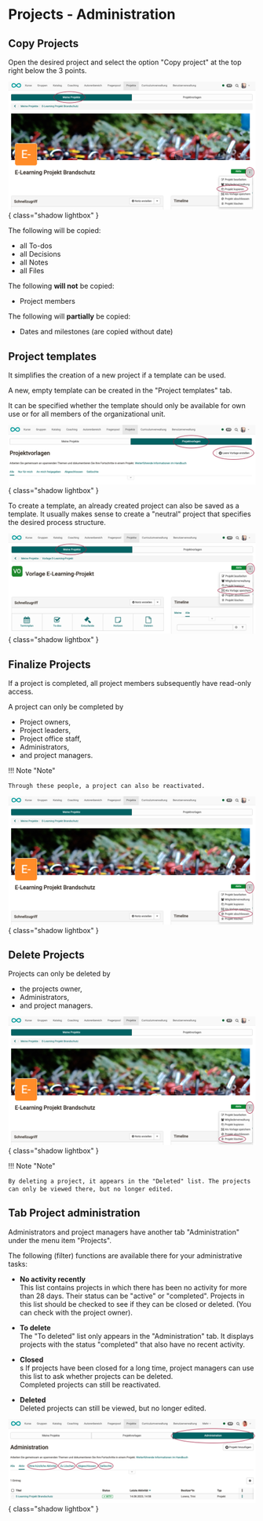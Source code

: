 # Projects - Administration

## Copy Projects

Open the desired project and select the option "Copy project" at the top right below the 3 points.

![projekte_admin_projekt_kopieren_v1_de.png](assets/projekte_admin_projekt_kopieren_v1_de.png){ class="shadow lightbox" }

The following will be copied:

* all To-dos
* all Decisions
* all Notes
* all Files

The following **will not** be copied:

* Project members

The following will **partially** be copied:

* Dates and milestones (are copied without date)


## Project templates

It simplifies the creation of a new project if a template can be used.

A new, empty template can be created in the "Project templates" tab.

It can be specified whether the template should only be available for own use or for all members of the organizational unit.

![projekte_admin_leere_vorlage_v1_de.png](assets/projekte_admin_leere_vorlage_v1_de.png){ class="shadow lightbox" }

To create a template, an already created project can also be saved as a template. It usually makes sense to create a "neutral" project that specifies the desired process structure.

![projekte_admin_als_vorlage_speichern_v2_de.png](assets/projekte_admin_als_vorlage_speichern_v2_de.png){ class="shadow lightbox" }

## Finalize Projects

If a project is completed, all project members subsequently have read-only access.

A project can only be completed by

* Project owners,
* Project leaders,
* Project office staff,
* Administrators,
* and project managers.

!!! Note "Note"

    Through these people, a project can also be reactivated.

![projekte_admin_abschliessen_v1_de.png](assets/projekte_admin_abschliessen_v1_de.png){ class="shadow lightbox" }



## Delete Projects

Projects can only be deleted by

* the projects owner,
* Administrators,
* and project managers.

![projekte_admin_loeschen_v1_de.png](assets/projekte_admin_loeschen_v1_de.png){ class="shadow lightbox" }

!!! Note "Note"

    By deleting a project, it appears in the "Deleted" list. The projects can only be viewed there, but no longer edited.


## Tab Project administration 

Administrators and project managers have another tab "Administration" under the menu item "Projects".

The following (filter) functions are available there for your administrative tasks:

* **No activity recently**<br>
This list contains projects in which there has been no activity for more than 28 days. Their status can be "active" or "completed". Projects in this list should be checked to see if they can be closed or deleted. (You can check with the project owner).

* **To delete**<br>
The "To deleted" list only appears in the "Administration" tab. It displays projects with the status "completed" that also have no recent activity.

* **Closed**<br>s
If projects have been closed for a long time, project managers can use this list to ask whether projects can be deleted.<br>
Completed projects can still be reactivated.

* **Deleted**<br>
Deleted projects can still be viewed, but no longer edited.


![projekte_admin_admin_v1_de.png](assets/projekte_admin_admin_v1_de.png){ class="shadow lightbox" }
